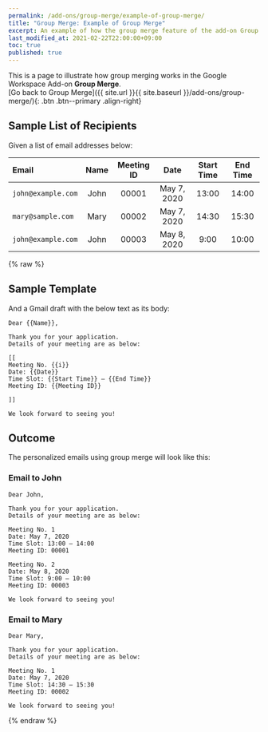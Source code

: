 ```yaml
---
permalink: /add-ons/group-merge/example-of-group-merge/
title: "Group Merge: Example of Group Merge"
excerpt: An example of how the group merge feature of the add-on Group Merge works
last_modified_at: 2021-02-22T22:00:00+09:00
toc: true
published: true
---
```


This is a page to illustrate how group merging works in the Google Workspace Add-on **Group Merge**.  
[Go back to Group Merge]({{ site.url }}{{ site.baseurl }}/add-ons/group-merge/){: .btn .btn--primary .align-right}

## Sample List of Recipients
Given a list of email addresses below:

| Email | Name | Meeting ID | Date | Start Time | End Time |
| :--- | :---: | :---: | :---: | :---: | :---: |
|`john@example.com`|John|00001|May 7, 2020|13:00|14:00|
|`mary@sample.com`|Mary|00002|May 7, 2020|14:30|15:30|
|`john@example.com`|John|00003|May 8, 2020|9:00|10:00|

{% raw %}
## Sample Template
And a Gmail draft with the below text as its body:  
```
Dear {{Name}},

Thank you for your application.
Details of your meeting are as below:

[[
Meeting No. {{i}}
Date: {{Date}}
Time Slot: {{Start Time}} – {{End Time}}
Meeting ID: {{Meeting ID}}

]]

We look forward to seeing you!
```

## Outcome
The personalized emails using group merge will look like this:

### Email to John
```
Dear John,

Thank you for your application.
Details of your meeting are as below:

Meeting No. 1
Date: May 7, 2020
Time Slot: 13:00 – 14:00
Meeting ID: 00001

Meeting No. 2
Date: May 8, 2020
Time Slot: 9:00 – 10:00
Meeting ID: 00003

We look forward to seeing you!
```

### Email to Mary
```
Dear Mary,

Thank you for your application.
Details of your meeting are as below:

Meeting No. 1
Date: May 7, 2020
Time Slot: 14:30 – 15:30
Meeting ID: 00002

We look forward to seeing you!
```
{% endraw %}